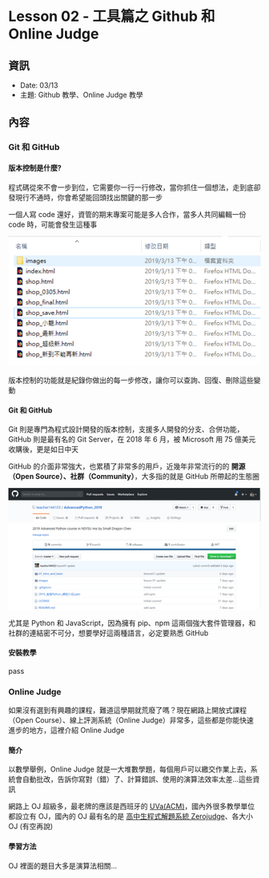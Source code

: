 # Lesson 02 - 工具篇之 Github 和 Online Judge

## 資訊

- Date: 03/13
- 主題: Github 教學、Online Judge 教學

## 內容

### Git 和 GitHub
#### 版本控制是什麼?

程式碼從來不會一步到位，它需要你一行一行修改，當你抓住一個想法，走到底卻發現行不通時，你會希望能回頭找出關鍵的那一步

一個人寫 code 還好，資管的期末專案可能是多人合作，當多人共同編輯一份 code 時，可能會發生這種事

![version_control](/images/02/version_control.PNG)

版本控制的功能就是紀錄你做出的每一步修改，讓你可以查詢、回復、刪除這些變動

#### Git 和 GitHub

Git 則是專門為程式設計開發的版本控制，支援多人開發的分支、合併功能，GitHub 則是最有名的 Git Server，在 2018 年 6 月，被 Microsoft 用 75 億美元收購後，更是如日中天

GitHub 的介面非常強大，也累積了非常多的用戶，近幾年非常流行的的 **開源（Open Source）、社群（Community）**，大多指的就是 GitHub 所帶起的生態圈

![github](/images/02/github.PNG)

尤其是 Python 和 JavaScript，因為擁有 pip、npm 這兩個強大套件管理器，和社群的連結密不可分，想要學好這兩種語言，必定要熟悉 GitHub

#### 安裝教學

pass

### Online Judge

如果沒有選到有興趣的課程，難道這學期就荒廢了嗎？現在網路上開放式課程（Open Course）、線上評測系統（Online Judge）非常多，這些都是你能快速進步的地方，這裡介紹 Online Judge

#### 簡介

以數學舉例，Online Judge 就是一大堆數學題，每個用戶可以繳交作業上去，系統會自動批改，告訴你寫對（錯）了、計算錯誤、使用的演算法效率太差...這些資訊

網路上 OJ 超級多，最老牌的應該是西班牙的 [UVa(ACM)](https://uva.onlinejudge.org/)，國內外很多教學單位都設立有 OJ，國內的 OJ 最有名的是 [高中生程式解題系統 Zerojudge](https://zerojudge.tw/)、各大小 OJ (有空再說)

#### 學習方法

OJ 裡面的題目大多是演算法相關...
